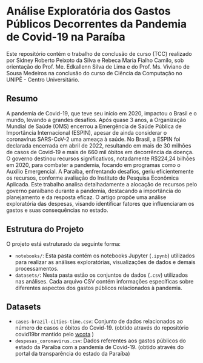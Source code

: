 # Análise Exploratória dos Gastos Públicos Decorrentes da Pandemia de Covid-19 na Paraíba

Este repositório contém o trabalho de conclusão de curso (TCC) realizado por Sidney Roberto Peixoto da Silva e Rebeca Maria Fialho Camilo, sob orientação do Prof. Me. Edkallenn Silva de Lima e do Prof. Ms. Viviano de Sousa Medeiros na conclusão do curso de Ciência da Computação no UNIPÊ - Centro Universitário.

## Resumo

A pandemia de Covid-19, que teve seu início em 2020, impactou o Brasil e o mundo, levando a grandes desafios. Após quase 3 anos, a Organização Mundial de Saúde (OMS) encerrou a Emergência de Saúde Pública de Importância Internacional (ESPIN), apesar de ainda considerar o coronavírus SARS-CoV-2 uma ameaça à saúde. No Brasil, a ESPIN foi declarada encerrada em abril de 2022, resultando em mais de 30 milhões de casos de Covid-19 e mais de 660 mil óbitos em decorrência da doença. O governo destinou recursos significativos, notadamente R$224,24 bilhões em 2020, para combater a pandemia, focando em programas como o Auxílio Emergencial. A Paraíba, enfrentando desafios, geriu eficientemente os recursos, conforme avaliação do Instituto de Pesquisa Econômica Aplicada. Este trabalho analisa detalhadamente a alocação de recursos pelo governo paraibano durante a pandemia, destacando a importância do planejamento e da resposta eficaz. O artigo propõe uma análise exploratória das despesas, visando identificar fatores que influenciaram os gastos e suas consequências no estado.

## Estrutura do Projeto

O projeto está estruturado da seguinte forma:

- `notebooks/`: Esta pasta contém os notebooks Jupyter (`.ipynb`) utilizados para realizar as análises exploratórias, visualizações de dados e demais processamentos.
- `datasets/`: Nesta pasta estão os conjuntos de dados (`.csv`) utilizados nas análises. Cada arquivo CSV contém informações específicas sobre diferentes aspectos dos gastos públicos relacionados à pandemia.

## Datasets

- `cases-brazil-cities-time.csv`: Conjunto de dados relacionados ao número de casos e óbitos do Covid-19. (obtido através do repositório covid19br mantido pelo [wcota](https://github.com/wcota/covid19br) )
- `despesas_coronavirus.csv`: Dados referentes aos gastos públicos do estado da Paraíba com a pandemia de Covid-19. (obtido através do portal da transparência do estado da Paraíba)
